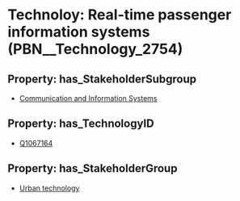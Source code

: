 # Technoloy: __Real-time passenger information systems__ (PBN__Technology_2754)

## Property: has_StakeholderSubgroup

* [Communication and Information Systems](PBN__TechSubgroup_46)

## Property: has_TechnologyID

* [Q1067164](Q1067164)

## Property: has_StakeholderGroup

* [Urban technology](PBN__TechGroup_14)

